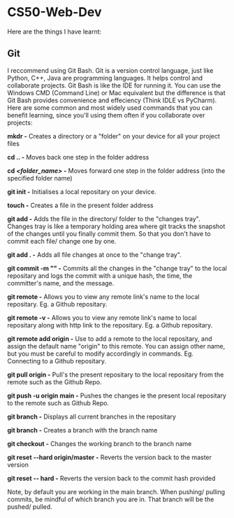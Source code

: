 # CS50-Web-Dev
Here are the things I have learnt:
## Git
I reccommend using Git Bash. Git is a version control language, just like Python, C++, Java are programming languages. It helps control and collaborate projects. Git Bash is like the IDE for running it. You can use the Windows CMD (Command Line) or Mac equivalent but the difference is that Git Bash provides convenience and effeciency (Think IDLE vs PyCharm).
Here are some common and most widely used commands that you can benefit learning, since you'll using them often if you collaborate over projects:

**mkdr -** Creates a directory or a "folder" on your device for all your project files

**cd .. -** Moves back one step in the folder address

**cd _<folder_name>_ -** Moves forward one step in the folder address (into the specified folder name)

**git init -** Initialises a local repositary on your device.

**touch _<filename>_ -** Creates a file in the present folder address

**git add _<filename>_ -** Adds the file in the directory/ folder to the "changes tray". Changes tray is like a temporary holding area where git tracks the snapshot of the changes until you finally commit them. So that you don't have to commit each file/ change one by one.

**git add . -** Adds all file changes at once to the "change tray".

**git commit -m "_<Your Message>_" -** Commits all the changes in the "change tray" to the local repositary and logs the commit with a unique hash, the time, the committer's name, and the message.

**git remote -** Allows you to view any remote link's name to the local repositary. Eg. a Github repositary.

**git remote -v -** Allows you to view any remote link's name to local repositary along with http link to the repositary. Eg. a Github repositary.

**git remote add origin _<Repo Link>_ -** Use to add a remote to the local repositary, and assign the default name "origin" to this remote. You can assign other name, but you must be careful to modify accordingly in commands.  Eg. Connecting to a Github repositary.

**git pull origin -** Pull's the present repositary to the local repositary from the remote such as the Github Repo.

**git push -u origin main -** Pushes the changes ie the present local repositary to the remote such as Github Repo.

**git branch -** Displays all current branches in the repositary

**git branch _<branch name>_ -** Creates a branch with the branch name

**git checkout _<branch name>_ -** Changes the working branch to the branch name

**git reset --hard origin/master -** Reverts the version back to the master version

**git reset -- hard <commit> -** Reverts the version back to the commit hash provided

Note, by default you are working in the main branch. When pushing/ pulling commits, be mindful of which branch you are in. That branch will be the pushed/ pulled.

